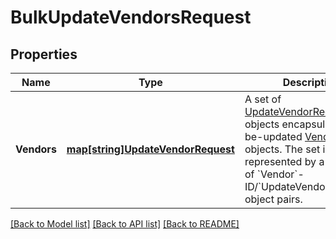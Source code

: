 # BulkUpdateVendorsRequest

## Properties
Name | Type | Description | Notes
------------ | ------------- | ------------- | -------------
**Vendors** | [**map[string]UpdateVendorRequest**](UpdateVendorRequest.md) | A set of [UpdateVendorRequest](https://developer.squareup.com/reference/square_2024-07-17/objects/UpdateVendorRequest) objects encapsulating to-be-updated [Vendor](https://developer.squareup.com/reference/square_2024-07-17/objects/Vendor) objects. The set is represented by  a collection of &#x60;Vendor&#x60;-ID/&#x60;UpdateVendorRequest&#x60;-object pairs. | [default to null]

[[Back to Model list]](../README.md#documentation-for-models) [[Back to API list]](../README.md#documentation-for-api-endpoints) [[Back to README]](../README.md)

